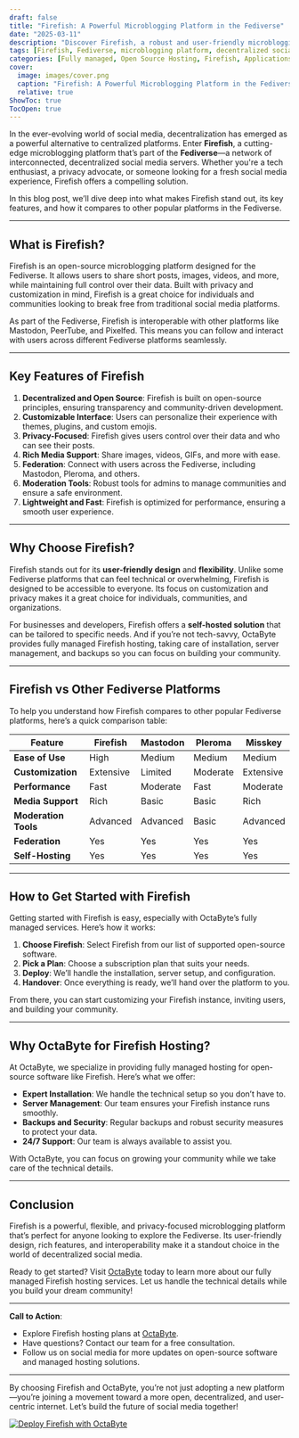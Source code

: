 ```yaml
---
draft: false
title: "Firefish: A Powerful Microblogging Platform in the Fediverse"
date: "2025-03-11"
description: "Discover Firefish, a robust and user-friendly microblogging platform in the Fediverse. Learn how it compares to other platforms, its unique features, and why it’s a great choice for decentralized social networking."
tags: [Firefish, Fediverse, microblogging platform, decentralized social media, Firefish vs Mastodon, open source social networking, Firefish features, Firefish installation, managed Firefish hosting]
categories: [Fully managed, Open Source Hosting, Firefish, Applications, Cms]
cover:
  image: images/cover.png
  caption: "Firefish: A Powerful Microblogging Platform in the Fediverse"
  relative: true
ShowToc: true
TocOpen: true
---
```



In the ever-evolving world of social media, decentralization has emerged as a powerful alternative to centralized platforms. Enter **Firefish**, a cutting-edge microblogging platform that’s part of the **Fediverse**—a network of interconnected, decentralized social media servers. Whether you're a tech enthusiast, a privacy advocate, or someone looking for a fresh social media experience, Firefish offers a compelling solution.  

In this blog post, we’ll dive deep into what makes Firefish stand out, its key features, and how it compares to other popular platforms in the Fediverse.  

---

## What is Firefish?  

Firefish is an open-source microblogging platform designed for the Fediverse. It allows users to share short posts, images, videos, and more, while maintaining full control over their data. Built with privacy and customization in mind, Firefish is a great choice for individuals and communities looking to break free from traditional social media platforms.  

As part of the Fediverse, Firefish is interoperable with other platforms like Mastodon, PeerTube, and Pixelfed. This means you can follow and interact with users across different Fediverse platforms seamlessly.  

---

## Key Features of Firefish  

1. **Decentralized and Open Source**: Firefish is built on open-source principles, ensuring transparency and community-driven development.  
2. **Customizable Interface**: Users can personalize their experience with themes, plugins, and custom emojis.  
3. **Privacy-Focused**: Firefish gives users control over their data and who can see their posts.  
4. **Rich Media Support**: Share images, videos, GIFs, and more with ease.  
5. **Federation**: Connect with users across the Fediverse, including Mastodon, Pleroma, and others.  
6. **Moderation Tools**: Robust tools for admins to manage communities and ensure a safe environment.  
7. **Lightweight and Fast**: Firefish is optimized for performance, ensuring a smooth user experience.  

---

## Why Choose Firefish?  

Firefish stands out for its **user-friendly design** and **flexibility**. Unlike some Fediverse platforms that can feel technical or overwhelming, Firefish is designed to be accessible to everyone. Its focus on customization and privacy makes it a great choice for individuals, communities, and organizations.  

For businesses and developers, Firefish offers a **self-hosted solution** that can be tailored to specific needs. And if you’re not tech-savvy, OctaByte provides fully managed Firefish hosting, taking care of installation, server management, and backups so you can focus on building your community.  

---

## Firefish vs Other Fediverse Platforms  

To help you understand how Firefish compares to other popular Fediverse platforms, here’s a quick comparison table:  

| Feature                | Firefish          | Mastodon          | Pleroma           | Misskey           |
|------------------------|-------------------|-------------------|-------------------|-------------------|
| **Ease of Use**        | High              | Medium            | Medium            | Medium            |
| **Customization**      | Extensive         | Limited           | Moderate          | Extensive         |
| **Performance**        | Fast              | Moderate          | Fast              | Moderate          |
| **Media Support**      | Rich              | Basic             | Basic             | Rich              |
| **Moderation Tools**   | Advanced          | Advanced          | Basic             | Advanced          |
| **Federation**         | Yes               | Yes               | Yes               | Yes               |
| **Self-Hosting**       | Yes               | Yes               | Yes               | Yes               |

---

## How to Get Started with Firefish  

Getting started with Firefish is easy, especially with OctaByte’s fully managed services. Here’s how it works:  

1. **Choose Firefish**: Select Firefish from our list of supported open-source software.  
2. **Pick a Plan**: Choose a subscription plan that suits your needs.  
3. **Deploy**: We’ll handle the installation, server setup, and configuration.  
4. **Handover**: Once everything is ready, we’ll hand over the platform to you.  

From there, you can start customizing your Firefish instance, inviting users, and building your community.  

---

## Why OctaByte for Firefish Hosting?  

At OctaByte, we specialize in providing fully managed hosting for open-source software like Firefish. Here’s what we offer:  

- **Expert Installation**: We handle the technical setup so you don’t have to.  
- **Server Management**: Our team ensures your Firefish instance runs smoothly.  
- **Backups and Security**: Regular backups and robust security measures to protect your data.  
- **24/7 Support**: Our team is always available to assist you.  

With OctaByte, you can focus on growing your community while we take care of the technical details.  

---

## Conclusion  

Firefish is a powerful, flexible, and privacy-focused microblogging platform that’s perfect for anyone looking to explore the Fediverse. Its user-friendly design, rich features, and interoperability make it a standout choice in the world of decentralized social media.  

Ready to get started? Visit [OctaByte](https://octabyte.io) today to learn more about our fully managed Firefish hosting services. Let us handle the technical details while you build your dream community!  

--- 

**Call to Action**:  
- Explore Firefish hosting plans at [OctaByte](https://octabyte.io).  
- Have questions? Contact our team for a free consultation.  
- Follow us on social media for more updates on open-source software and managed hosting solutions.  

--- 

By choosing Firefish and OctaByte, you’re not just adopting a new platform—you’re joining a movement toward a more open, decentralized, and user-centric internet. Let’s build the future of social media together!

[![Deploy Firefish with OctaByte](/images/deploy-on-octabyte.png)](https://octabyte.io/fully-managed-open-source-services/applications/cms/firefish)